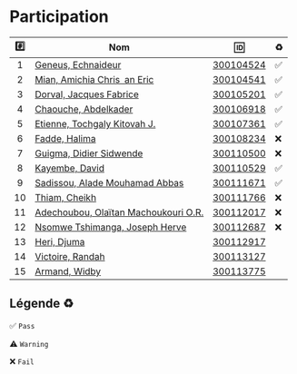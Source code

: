# Participation

| :hash: | Nom                                                                  | :id:                   | :recycle:         |
|:------:|----------------------------------------------------------------------|------------------------|-------------------|
|  1     | [Geneus, Echnaideur](https://github.com/Echnaideurgeneus)            | [300104524](300104524) | :white_check_mark:|
|  2     | [Mian, Amichia Chris an Eric](https://github.com/Romeomian)          | [300104541](300104541) | :white_check_mark:|
|  3     | [Dorval, Jacques Fabrice](https://github.com/BgbgL13)                | [300105201](300105201) | :white_check_mark:|
|  4     | [Chaouche, Abdelkader](https://github.com/AEKchaouche)               | [300106918](300106918) | :white_check_mark:|
|  5     | [Etienne, Tochgaly Kitovah J.](https://github.com/toch90)            | [300107361](300107361) | :white_check_mark:|
|  6     | [Fadde, Halima](https://github.com/halimabzn)                        | [300108234](300108234) | :x:               |
|  7     | [Guigma, Didier Sidwende](https://github.com/didier300110500)        | [300110500](300110500) | :x:               |
|  8     | [Kayembe, David](https://github.com/TEC24)                           | [300110529](300110529) | :white_check_mark:|
|  9     | [Sadissou, Alade Mouhamad Abbas](https://github.com/AbbasSadissou)   | [300111671](300111671) | :white_check_mark:|
| 10     | [Thiam, Cheikh](https://github.com/Cheikhthiam)                      | [300111766](300111766) | :x:               |
| 11     | [Adechoubou, Olaïtan Machoukouri O.R.](https://github.com/ordenrosae)| [300112017](300112017) | :x:               |
| 12     | [Nsomwe Tshimanga, Joseph Herve](https://github.com/jthn9022)        | [300112687](300112687) | :x:               |
| 13     | [Heri, Djuma](https://github.com/djumaster)                          | [300112917](300112917) |                   |
| 14     | [Victoire, Randah](https://github.com/Futureseven)                   | [300113127](300113127) |                   |
| 15     | [Armand, Widby](https://github.com/widby)                            | [300113775](300113775) |                   |

## Légende :recycle: 
 
 :white_check_mark: `Pass` 
 
 :warning: `Warning` 
 
 :x: `Fail`
